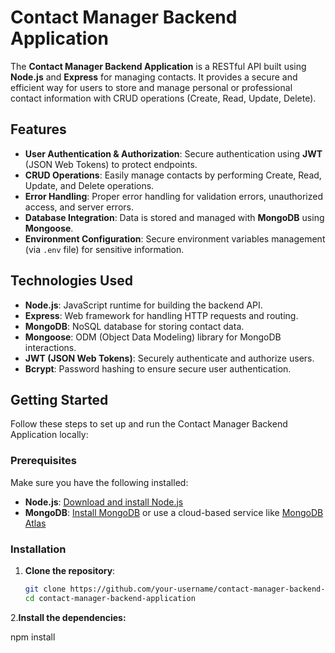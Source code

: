# Contact Manager Backend Application

The **Contact Manager Backend Application** is a RESTful API built using **Node.js** and **Express** for managing contacts. It provides a secure and efficient way for users to store and manage personal or professional contact information with CRUD operations (Create, Read, Update, Delete).

## Features

- **User Authentication & Authorization**: Secure authentication using **JWT** (JSON Web Tokens) to protect endpoints.
- **CRUD Operations**: Easily manage contacts by performing Create, Read, Update, and Delete operations.
- **Error Handling**: Proper error handling for validation errors, unauthorized access, and server errors.
- **Database Integration**: Data is stored and managed with **MongoDB** using **Mongoose**.
- **Environment Configuration**: Secure environment variables management (via `.env` file) for sensitive information.

## Technologies Used

- **Node.js**: JavaScript runtime for building the backend API.
- **Express**: Web framework for handling HTTP requests and routing.
- **MongoDB**: NoSQL database for storing contact data.
- **Mongoose**: ODM (Object Data Modeling) library for MongoDB interactions.
- **JWT (JSON Web Tokens)**: Securely authenticate and authorize users.
- **Bcrypt**: Password hashing to ensure secure user authentication.

## Getting Started

Follow these steps to set up and run the Contact Manager Backend Application locally:

### Prerequisites

Make sure you have the following installed:
- **Node.js**: [Download and install Node.js](https://nodejs.org/)
- **MongoDB**: [Install MongoDB](https://www.mongodb.com/try/download/community) or use a cloud-based service like [MongoDB Atlas](https://www.mongodb.com/cloud/atlas)

### Installation

1. **Clone the repository**:

   ```bash
   git clone https://github.com/your-username/contact-manager-backend-application.git
   cd contact-manager-backend-application
   
2.**Install the dependencies:**

npm install
   
